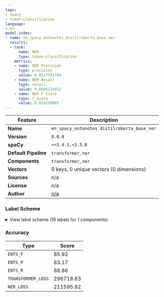```yaml
---
tags:
- spacy
- token-classification
language:
- en
model-index:
- name: en_spacy_ontonotes_distilroberta_base_ner
  results:
  - task:
      name: NER
      type: token-classification
    metrics:
    - name: NER Precision
      type: precision
      value: 0.8317391704
    - name: NER Recall
      type: recall
      value: 0.8886214012
    - name: NER F Score
      type: f_score
      value: 0.859239905
---
```

| Feature | Description |
| --- | --- |
| **Name** | `en_spacy_ontonotes_distilroberta_base_ner` |
| **Version** | `0.0.0` |
| **spaCy** | `>=3.4.1,<3.5.0` |
| **Default Pipeline** | `transformer`, `ner` |
| **Components** | `transformer`, `ner` |
| **Vectors** | 0 keys, 0 unique vectors (0 dimensions) |
| **Sources** | n/a |
| **License** | n/a |
| **Author** | [n/a]() |

### Label Scheme

<details>

<summary>View label scheme (18 labels for 1 components)</summary>

| Component | Labels |
| --- | --- |
| **`ner`** | `CARDINAL`, `DATE`, `EVENT`, `FAC`, `GPE`, `LANGUAGE`, `LAW`, `LOC`, `MONEY`, `NORP`, `ORDINAL`, `ORG`, `PERCENT`, `PERSON`, `PRODUCT`, `QUANTITY`, `TIME`, `WORK_OF_ART` |

</details>

### Accuracy

| Type | Score |
| --- | --- |
| `ENTS_F` | 85.92 |
| `ENTS_P` | 83.17 |
| `ENTS_R` | 88.86 |
| `TRANSFORMER_LOSS` | 296718.63 |
| `NER_LOSS` | 211595.82 |